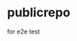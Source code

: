 # publicrepo
for e2e test







































































































































































































































































































































































































































































































































































































































































































































































































































































































































































































































































































































































































































































































































































































































































































































































































































